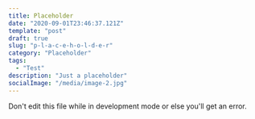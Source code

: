 ```yaml
---
title: Placeholder
date: "2020-09-01T23:46:37.121Z"
template: "post"
draft: true
slug: "p-l-a-c-e-h-o-l-d-e-r"
category: "Placeholder"
tags:
  - "Test"
description: "Just a placeholder"
socialImage: "/media/image-2.jpg"
---
```


Don't edit this file while in development mode or else you'll get an error.
